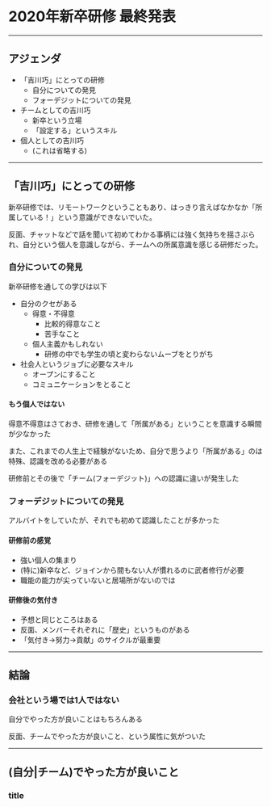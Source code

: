 # 2020年新卒研修 最終発表

---
## アジェンダ

- 「吉川巧」にとっての研修
  - 自分についての発見
  - フォーデジットについての発見
- チームとしての吉川巧
  - 新卒という立場
  - 「設定する」というスキル
- 個人としての吉川巧
  - (これは省略する)

---
## 「吉川巧」にとっての研修

新卒研修では、リモートワークということもあり、はっきり言えばなかなか「所属している！」という意識ができないでいた。

反面、チャットなどで話を聞いて初めてわかる事柄には強く気持ちを揺さぶられ、自分という個人を意識しながら、チームへの所属意識を感じる研修だった。

### 自分についての発見

新卒研修を通しての学びは以下

- 自分のクセがある
  - 得意・不得意
    - 比較的得意なこと
    - 苦手なこと
  - 個人主義かもしれない
    - 研修の中でも学生の頃と変わらないムーブをとりがち
- 社会人というジョブに必要なスキル
  - オープンにすること
  - コミュニケーションをとること

#### もう個人ではない

得意不得意はさておき、研修を通して「所属がある」ということを意識する瞬間が少なかった

また、これまでの人生上で経験がないため、自分で思うより「所属がある」のは特殊、認識を改める必要がある

研修前とその後で「チーム(フォーデジット)」への認識に違いが発生した

### フォーデジットについての発見

アルバイトをしていたが、それでも初めて認識したことが多かった

#### 研修前の感覚

- 強い個人の集まり
- (特に)新卒など、ジョインから間もない人が慣れるのに武者修行が必要
- 職能の能力が尖っていないと居場所がないのでは

#### 研修後の気付き

- 予想と同じところはある
- 反面、メンバーそれぞれに「歴史」というものがある
- 「気付き→努力→貢献」のサイクルが最重要

---
## 結論

### 会社という場では1人ではない

自分でやった方が良いことはもちろんある

反面、チームでやった方が良いこと、という属性に気がついた

---
## (自分|チーム)でやった方が良いこと

### title



